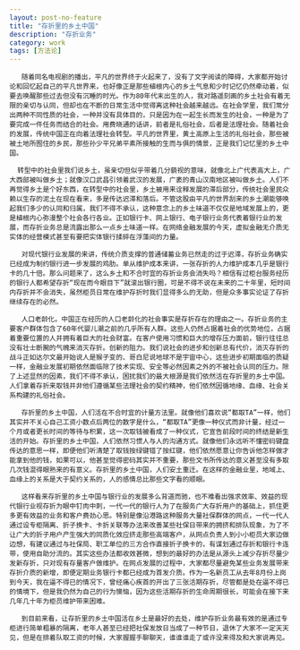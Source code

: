 ```yaml
---
layout: post-no-feature
title: "存折里的乡土中国"
description: "存折业务"
category: work
tags: [方法论]
---       
```

       随着同名电视剧的播出，平凡的世界终于火起来了，没有了文字阅读的障碍，大家都开始讨论和回忆起自己的平凡世界来，也好像正是那些植根内心的乡土气息和少时记忆仍然牵动着，似要去唤醒那些过去但没有沉睡的时光。作为80年代末出生的人，我对路遥刻画的乡土社会有着无限的亲切与认同，但却也在不断的日常生活中觉得离这种社会越来越远。在社会学里，我们常分出两种不同性质的社会，一种并没有具体目的，只是因为在一起生长而发生的社会，一种是为了要完成一件任务而结合的社会。用费晓通的话讲，前者是礼俗社会，后者是法理社会。随着社会的发展，传统中国正在向着法理社会转型。平凡的世界里，黄土高原上生活的礼俗社会，那些被被土地所囿住的乡民，那些孙少平兄弟平素所接触的生而与俱的情景，正是我们记忆里的乡土中国。
       
      转型中的社会里我们说乡土，虽亲切但似乎带着几分藐视的意味，就像北上广代表高大上，广大西部被叫做乡土；就像汉口武昌引领着武汉的发展，广袤的青山汉南地区被叫做乡土。人们不再觉得乡土是个好东西，在转型中的社会里，乡土被用来诠释发展的滞后部分，传统社会里民众赖以生存的泥土在现在看来，多是传达迟滞和落后。不管这股由平凡的世界刮来的乡土潮能够唤起我们多少的认同和归属，我们不得不承认，这种意念上的乡土味道不仅仅是地域发展上的，更是植根内心弥漫整个社会各行各业。正如银行卡、网上银行、电子银行业务代表着银行业的发展，而存折业务总是流露出那么一点乡土味道一样。在网络金融发展的今天，虚拟金融无介质无实体的经营模式甚至有要把实体银行揉碎在浮藻间的力量。
      
       对现代银行业发展的来讲，传统介质支撑的普通储蓄业务已然走的过于迟滞，存折业务确实已经成为制约银行进一步发展的鸡肋。单从维护成本来讲，一张存折的人力维护成本几乎是银行卡的几十倍。那么问题来了，这么乡土和不合时宜的存折业务会消失吗？相信有过柜台服务经历的银行人都希望存折“现在而今眼目下”就滚出银行圈，可是不得不说在未来的二十年里，短时间内存折并不会消失，虽然柜员日常在维护存折时我们显得多么的无助，但是众多事实论证了存折继续存在的必然。
       
       人口老龄化。中国正在经历的人口老龄化的社会事实是存折存在的理由之一。存折业务的主要客户群体包含了60年代婴儿潮之前的几乎所有人群。这些人仍然占据着社会的优势地位，占据着重要位置的人并拥有着巨大的社会财富。在客户使用习惯和巨大的增存压力面前，银行往往总没有壮士断腕的气魄来消灭存折。创新的阻力。我们说社会的进步和创新总有代价，消灭存折的战斗正如达尔文最开始说人是猴子变的、哥白尼说地球不是宇宙中心，这些进步初期面临的质疑一样，金融业发展初期依然面临除了技术实现、安全等必然因素之外的不被社会认同的压力。除了上述显然的因素，我们不得不承认，困扰我们的最大根源是我们依然活在存折里的乡土中国。人们拿着存折来取钱并非他们遵循某些法理社会的契约精神，他们依然因循地缘、血缘、社会关系构建的礼俗社会。
       
       存折里的乡土中国，人们活在不合时宜的计量方法里。就像他们喜欢说“都取TA”一样，他们其实并不关心自己工资小数点后两位的数字是什么，“都取TA”更像一种仪式而非计量，经过一个月或者更长时间的等待与积累，这一次取钱被看成了一种仪式，它宣告前段时间的终结是新生活的开始。存折里的乡土中国，人们依然习惯人与人的沟通方式。就像他们永远听不懂密码键盘传达的意思一样，即便他们听清楚了取钱按绿键错了按红键，他们依然愿意让你告诉他怎样做才能拿到他的钱，如果可以，他甚至觉得密码其实并不重要，那些文书所传达的意义甚至没有多取几次钱混得眼熟来的有意义。存折里的乡土中国，人们安土重迁。在这样的金融业里，地域上、血缘上的关系是大于契约关系的，人的感情总比那些文字看的顺眼。
       
       这样看来存折里的乡土中国与银行业的发展多么背道而驰，也不难看出强求效率、效益的现代银行业视存折为眼中钉肉中刺，一代一代的银行人为了在服务广大存折用户的基础上，抓住更多更有效益的业务和客户费劲心思。特别是像沿港路这种服务大量社保群体的网点，一代一代人通过设专柜隔离、折子换卡、卡折关联等办法来改善某些社保日带来的拥挤和排队现象，为了不让广大的折子用户产生强大的同质化效应挤走那些高端客户，从网点负责人到小小柜员大家边做边想，有建议通过与社保局、职工单位的三方合作直接折子换卡的，有谋划通过存折和银行卡连带，使用自助分流的。其实这些办法都收效甚微，想到的最好的办法是从源头上减少存折尽量少发新存折，只对现有存量客户做维护。在网点发展的过程中，大家都尽量避免某些业务发展带来存折介质的新增，即便定期业务银行卡都已经成为首发介质。作为一名新员工从去年8月份上岗到今天，我在逼不得已的情况下，曾经痛心疾首的开出了三张活期存折，尽管都是处在逼不得已的情境下，但是我仍然为自己的行为懊恼，因为这些活期存折的生命周期很长，可能会在接下来几年几十年为柜员维护带来困难。
       
       到目前来看，让存折里的乡土中国活在乡土是最好的去处，维护存折业务最有效的是通过专柜进行简单粗暴的隔离，老年人甚至已经把社保发放日当成了一种节日，退休了大家不一定天天见，但是在排着队取工资的时候，大家握握手聊聊天，谁谁谁走了或许没来得及和大家说再见。
       

